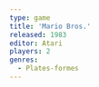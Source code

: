 ```yaml
---
type: game
title: 'Mario Bros.'
released: 1983
editor: Atari
players: 2
genres:
  - Plates-formes
---
```

